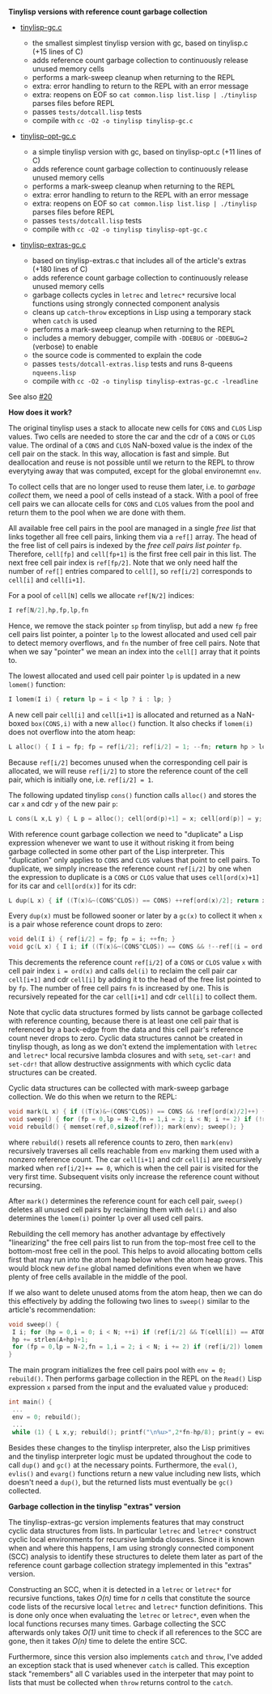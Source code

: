 **Tinylisp versions with reference count garbage collection**

- [tinylisp-gc.c](tinylisp-gc.c)
  - the smallest simplest tinylisp version with gc, based on tinylisp.c (+15 lines of C)
  - adds reference count garbage collection to continuously release unused memory cells
  - performs a mark-sweep cleanup when returning to the REPL
  - extra: error handling to return to the REPL with an error message
  - extra: reopens on EOF so `cat common.lisp list.lisp | ./tinylisp` parses files before REPL
  - passes `tests/dotcall.lisp` tests
  - compile with `cc -O2 -o tinylisp tinylisp-gc.c`

- [tinylisp-opt-gc.c](tinylisp-opt-gc.c)
  - a simple tinylisp version with gc, based on tinylisp-opt.c (+11 lines of C)
  - adds reference count garbage collection to continuously release unused memory cells
  - performs a mark-sweep cleanup when returning to the REPL
  - extra: error handling to return to the REPL with an error message
  - extra: reopens on EOF so `cat common.lisp list.lisp | ./tinylisp` parses files before REPL
  - passes `tests/dotcall.lisp` tests
  - compile with `cc -O2 -o tinylisp tinylisp-opt-gc.c`

- [tinylisp-extras-gc.c](tinylisp-extras-gc.c)
  - based on tinylisp-extras.c that includes all of the article's extras (+180 lines of C)
  - adds reference count garbage collection to continuously release unused memory cells
  - garbage collects cycles in `letrec` and `letrec*` recursive local functions using strongly connected component analysis
  - cleans up `catch`-`throw` exceptions in Lisp using a temporary stack when `catch` is used
  - performs a mark-sweep cleanup when returning to the REPL
  - includes a memory debugger, compile with `-DDEBUG` or `-DDEBUG=2` (verbose) to enable
  - the source code is commented to explain the code
  - passes `tests/dotcall-extras.lisp` tests and runs 8-queens `nqueens.lisp`
  - compile with `cc -O2 -o tinylisp tinylisp-extras-gc.c -lreadline`

See also [#20](https://github.com/Robert-van-Engelen/tinylisp/issues/20)

**How does it work?**

The original tinylisp uses a stack to allocate new cells for `CONS` and `CLOS`
Lisp values.  Two cells are needed to store the car and the cdr of a `CONS` or
`CLOS` value.  The ordinal of a `CONS` and `CLOS` NaN-boxed value is the index
of the cell pair on the stack.  In this way, allocation is fast and simple.
But deallocation and reuse is not possible until we return to the REPL to throw
everytying away that was computed, except for the global environemnt `env`.

To collect cells that are no longer used to reuse them later, i.e. to *garbage
collect* them, we need a pool of cells instead of a stack.  With a pool of free
cell pairs we can allocate cells for `CONS` and `CLOS` values from the pool and
return them to the pool when we are done with them.

All available free cell pairs in the pool are managed in a single *free list*
that links together all free cell pairs, linking them via a `ref[]` array.  The
head of the free list of cell pairs is indexed by the *free cell pairs list
pointer* `fp`.  Therefore, `cell[fp]` and `cell[fp+1]` is the first free cell
pair in this list.  The next free cell pair index is `ref[fp/2]`.  Note that we
only need half the number of `ref[]` entries compared to `cell[]`, so `ref[i/2]`
corresponds to `cell[i]` and `cell[i+1]`.

For a pool of `cell[N]` cells we allocate `ref[N/2]` indices:

```c
I ref[N/2],hp,fp,lp,fn
```

Hence, we remove the stack pointer `sp` from tinylisp, but add a new `fp` free
cell pairs list pointer, a pointer `lp` to the lowest allocated and used cell
pair to detect memory overflows, and `fn` the number of free cell pairs.  Note
that when we say "pointer" we mean an index into the `cell[]` array that it
points to.

The lowest allocated and used cell pair pointer `lp` is updated in a new
`lomem()` function:

```c
I lomem(I i) { return lp = i < lp ? i : lp; }
```

A new cell pair `cell[i]` and `cell[i+1]` is allocated and returned as a
NaN-boxed `box(CONS,i)` with a new `alloc()` function.  It also checks if
`lomem(i)` does not overflow into the atom heap:

```c
L alloc() { I i = fp; fp = ref[i/2]; ref[i/2] = 1; --fn; return hp > lomem(i)<<3 ? err(4) : box(CONS,i); }
```

Because `ref[i/2]` becomes unused when the corresponding cell pair is
allocated, we will reuse `ref[i/2]` to store the reference count of the cell
pair, which is initially one, i.e. `ref[i/2] = 1`.

The following updated tinylisp `cons()` function calls `alloc()` and stores the
car `x` and cdr `y` of the new pair `p`:

```c
L cons(L x,L y) { L p = alloc(); cell[ord(p)+1] = x; cell[ord(p)] = y; return p; }
```

With reference count garbage collection we need to "duplicate" a Lisp
expression whenever we want to use it without risking it from being garbage
collected in some other part of the Lisp interpreter.  This "duplication" only
applies to `CONS` and `CLOS` values that point to cell pairs.  To duplicate, we
simply increase the reference count `ref[i/2]` by one when the expression to
duplicate is a `CONS` or `CLOS` value that uses `cell[ord(x)+1]` for its car
and `cell[ord(x)]` for its cdr:

```c
L dup(L x) { if ((T(x)&~(CONS^CLOS)) == CONS) ++ref[ord(x)/2]; return x; }
```

Every `dup(x)` must be followed sooner or later by a `gc(x)` to collect it when
`x` is a pair whose reference count drops to zero:

```c
void del(I i) { ref[i/2] = fp; fp = i; ++fn; }
void gc(L x) { I i; if ((T(x)&~(CONS^CLOS)) == CONS && !--ref[(i = ord(x))/2]) { del(i); gc(cell[i+1]); gc(cell[i]); } }
```

This decrements the reference count `ref[i/2]` of a `CONS` or `CLOS` value `x`
with cell pair index `i = ord(x)` and calls `del(i)` to reclaim the cell pair
car `cell[i+1]` and cdr `cell[i]` by adding it to the head of the free list
pointed to by `fp`.  The number of free cell pairs `fn` is increased by one.
This is recursively repeated for the car `cell[i+1]` and cdr `cell[i]` to
collect them.

Note that cyclic data structures formed by lists cannot be garbage collected
with reference counting, because there is at least one cell pair that is
referenced by a back-edge from the data and this cell pair's reference count
never drops to zero.  Cyclic data structures cannot be created in tinylisp
though, as long as we don't extend the implementation with `letrec` and
`letrec*` local recursive lambda closures and with `setq`, `set-car!` and
`set-cdr!` that allow destructive assignments with which cyclic data structures
can be created.

Cyclic data structures can be collected with mark-sweep garbage collection.  We
do this when we return to the REPL:

```c
void mark(L x) { if ((T(x)&~(CONS^CLOS)) == CONS && !ref[ord(x)/2]++) { mark(cell[ord(x)+1]); mark(cell[ord(x)]); } }
void sweep() { for (fp = 0,lp = N-2,fn = 1,i = 2; i < N; i += 2) if (!ref[i/2]) del(i); else lomem(i); }
void rebuild() { memset(ref,0,sizeof(ref)); mark(env); sweep(); }
```

where `rebuild()` resets all reference counts to zero, then `mark(env)`
recursively traverses all cells reachable from `env` marking them used with a
nonzero reference count.  The car `cell[i+1]` and cdr `cell[i]` are recursively
marked when `ref[i/2]++ == 0`, which is when the cell pair is visited for the
very first time.  Subsequent visits only increase the reference count without
recursing.

After `mark()` determines the reference count for each cell pair, `sweep()`
deletes all unused cell pairs by reclaiming them with `del(i)` and also
determines the `lomem(i)` pointer `lp` over all used cell pairs.

Rebuilding the cell memory has another advantage by effectively "linearizing"
the free cell pairs list to run from the top-most free cell to the bottom-most
free cell in the pool.  This helps to avoid allocating bottom cells first that
may run into the atom heap below when the atom heap grows.  This would block
new `define` global named definitions even when we have plenty of free cells
available in the middle of the pool.

If we also want to delete unused atoms from the atom heap, then we can do this
effectively by adding the following two lines to `sweep()` similar to the
article's recommendation:

```c
void sweep() {
 I i; for (hp = 0,i = 0; i < N; ++i) if (ref[i/2] && T(cell[i]) == ATOM && ord(cell[i]) > hp) hp = ord(cell[i]);
 hp += strlen(A+hp)+1;
 for (fp = 0,lp = N-2,fn = 1,i = 2; i < N; i += 2) if (ref[i/2]) lomem(i); else del(i);
}
```

The main program initializes the free cell pairs pool with `env = 0; rebuild()`.
Then performs garbage collection in the REPL on the `Read()` Lisp expression
`x` parsed from the input and the evaluated value `y` produced:

```c
int main() {
 ...
 env = 0; rebuild();
 ...
 while (1) { L x,y; rebuild(); printf("\n%u>",2*fn-hp/8); print(y = eval(x = Read(),env)); gc(y); gc(x); }
```

Besides these changes to the tinylisp interpreter, also the Lisp primitives and
the tinylisp interpreter logic must be updated throughout the code to call
`dup()` and `gc()` at the necessary points.  Furthermore, the `eval()`,
`evlis()` and `evarg()` functions return a new value including new lists, which
doesn't need a `dup()`, but the returned lists must eventually be `gc()`
collected.

**Garbage collection in the tinylisp "extras" version**

The tinylisp-extras-gc version implements features that may construct cyclic
data structures from lists.  In particular `letrec` and `letrec*` construct
cyclic local environments for recursive lambda closures.  Since it is known
when and where this happens, I am using strongly connected component (SCC)
analysis to identify these structures to delete them later as part of the
reference count garbage collection strategy implemented in this "extras"
version.

Constructing an SCC, when it is detected in a `letrec` or `letrec*` for
recursive functions, takes *O(n)* time for *n* cells that constitute the source
code lists of the recursive local `letrec` and `letrec*` function definitions.
This is done only once when evaluating the `letrec` or `letrec*`, even when the
local functions recurses many times.  Garbage collecting the SCC afterwards
only takes *O(1)* unit time to check if all references to the SCC are gone,
then it takes *O(n)* time to delete the entire SCC.

Furthermore, since this version also implements `catch` and `throw`, I've added
an exception stack that is used whenever `catch` is called.  This exception
stack "remembers" all C variables used in the interpeter that may point to
lists that must be collected when `throw` returns control to the `catch`.

